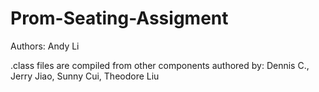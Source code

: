 # Prom-Seating-Assigment
Authors: Andy Li

.class files are compiled from other components authored by: Dennis C., Jerry Jiao, Sunny Cui, Theodore Liu
